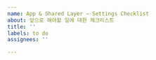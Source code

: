 ```yaml
---
name: App & Shared Layer – Settings Checklist
about: 앞으로 해야할 일에 대한 체크리스트
title: ''
labels: to do
assignees: ''

---
```



